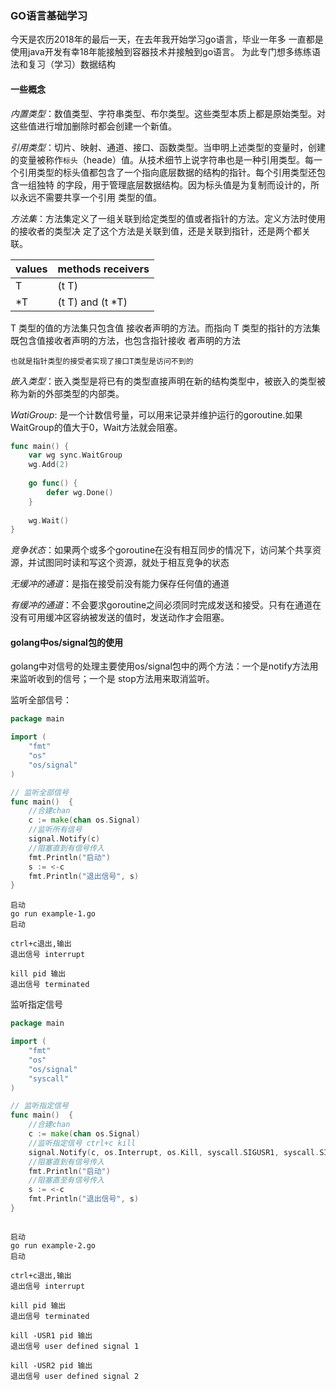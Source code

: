 ### GO语言基础学习

今天是农历2018年的最后一天，在去年我开始学习go语言，毕业一年多
一直都是使用java开发有幸18年能接触到容器技术并接触到go语言。
为此专门想多练练语法和复习（学习）数据结构

#### 一些概念

*内置类型*：数值类型、字符串类型、布尔类型。这些类型本质上都是原始类型。对这些值进行增加删除时都会创建一个新值。

*引用类型*：切片、映射、通道、接口、函数类型。当申明上述类型的变量时，创建的变量被称作`标头`（heade）值。从技术细节上说字符串也是一种引用类型。每一个引用类型的标头值都包含了一个指向底层数据的结构的指针。每个引用类型还包含一组独特 的字段，用于管理底层数据结构。因为标头值是为复制而设计的，所以永远不需要共享一个引用 类型的值。

*方法集*：方法集定义了一组关联到给定类型的值或者指针的方法。定义方法时使用的接收者的类型决 定了这个方法是关联到值，还是关联到指针，还是两个都关联。

| values | methods receivers |
| ------ | ----------------- |
|   T    |       (t T)       |
|   *T   |	(t T) and (t *T)|

T 类型的值的方法集只包含值 接收者声明的方法。而指向 T 类型的指针的方法集既包含值接收者声明的方法，也包含指针接收 者声明的方法

`也就是指针类型的接受者实现了接口T类型是访问不到的`

*嵌入类型*：嵌入类型是将已有的类型直接声明在新的结构类型中，被嵌入的类型被称为新的外部类型的内部类。

*WatiGroup*: 是一个计数信号量，可以用来记录并维护运行的goroutine.如果WaitGroup的值大于0，Wait方法就会阻塞。
```go
func main() {
	var wg sync.WaitGroup
	wg.Add(2)
	
	go func() {	
		defer wg.Done()
	}
	
	wg.Wait()
}
```

*竞争状态*：如果两个或多个goroutine在没有相互同步的情况下，访问某个共享资源，并试图同时读和写这个资源，就处于相互竞争的状态

*无缓冲的通道*：是指在接受前没有能力保存任何值的通道

*有缓冲的通道*：不会要求goroutine之间必须同时完成发送和接受。只有在通道在没有可用缓冲区容纳被发送的值时，发送动作才会阻塞。

#### golang中os/signal包的使用

golang中对信号的处理主要使用os/signal包中的两个方法：一个是notify方法用来监听收到的信号；一个是 stop方法用来取消监听。

监听全部信号：
```go
package main

import (
    "fmt"
    "os"
    "os/signal"
)

// 监听全部信号
func main()  {
    //合建chan
    c := make(chan os.Signal)
    //监听所有信号
    signal.Notify(c)
    //阻塞直到有信号传入
    fmt.Println("启动")
    s := <-c
    fmt.Println("退出信号", s)
}
```
```text
启动
go run example-1.go
启动

ctrl+c退出,输出
退出信号 interrupt

kill pid 输出
退出信号 terminated
```

监听指定信号
```go
package main

import (
    "fmt"
    "os"
    "os/signal"
    "syscall"
)

// 监听指定信号
func main()  {
    //合建chan
    c := make(chan os.Signal)
    //监听指定信号 ctrl+c kill
    signal.Notify(c, os.Interrupt, os.Kill, syscall.SIGUSR1, syscall.SIGUSR2)
    //阻塞直到有信号传入
    fmt.Println("启动")
    //阻塞直至有信号传入
    s := <-c
    fmt.Println("退出信号", s)
}
```

```text

启动
go run example-2.go
启动

ctrl+c退出,输出
退出信号 interrupt

kill pid 输出
退出信号 terminated

kill -USR1 pid 输出
退出信号 user defined signal 1

kill -USR2 pid 输出
退出信号 user defined signal 2
```
